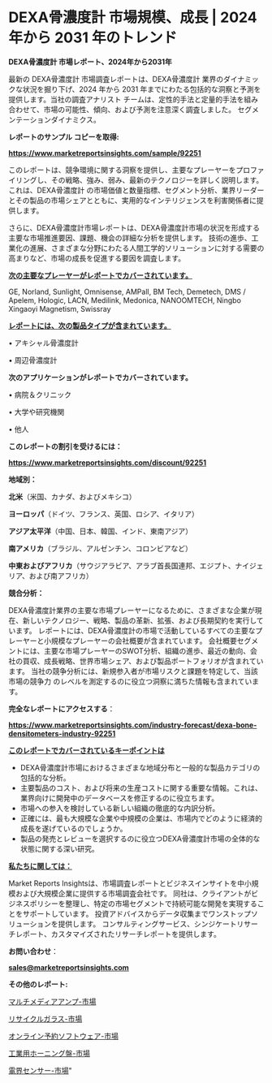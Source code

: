 # DEXA骨濃度計 市場規模、成長 | 2024 年から 2031 年のトレンド

<strong>DEXA骨濃度計 市場レポート、2024年から2031年</strong>

最新の DEXA骨濃度計 市場調査レポートは、DEXA骨濃度計 業界のダイナミックな状況を掘り下げ、2024 年から 2031 年までにわたる包括的な洞察と予測を提供します。当社の調査アナリスト チームは、定性的手法と定量的手法を組み合わせて、市場の可能性、傾向、および予測を注意深く調査しました。 セグメンテーションダイナミクス。



<strong>レポートのサンプル コピーを取得:</strong> <a href=https://www.marketreportsinsights.com/sample/92251>

<strong><u>https://www.marketreportsinsights.com/sample/92251</u></strong></a>

このレポートは、競争環境に関する洞察を提供し、主要なプレーヤーをプロファイリングし、その戦略、強み、弱み、最新のテクノロジーを詳しく説明します。 これは、DEXA骨濃度計 の市場価値と数量指標、セグメント分析、業界リーダーとその製品の市場シェアとともに、実用的なインテリジェンスを利害関係者に提供します。

さらに、DEXA骨濃度計市場レポートは、DEXA骨濃度計市場の状況を形成する主要な市場推進要因、課題、機会の詳細な分析を提供します。 技術の進歩、工業化の進展、さまざまな分野にわたる人間工学的ソリューションに対する需要の高まりなど、市場の成長を促進する要因を調査します。



<strong><u>次の主要なプレーヤーがレポートでカバーされています。</u></strong>

GE, Norland, Sunlight, Omnisense, AMPall, BM Tech, Demetech, DMS / Apelem, Hologic, LACN, Medilink, Medonica, NANOOMTECH, Ningbo Xingaoyi Magnetism, Swissray



<strong><u><b>レポートには、次の製品タイプが含まれています。</b></u></strong>

• アキシャル骨濃度計

• 周辺骨濃度計



<strong><b>次のアプリケーションがレポートでカバーされています。</b></strong>

• 病院＆クリニック

• 大学や研究機関

• 他人



<strong><b>このレポートの割引を受けるには：</b></strong><a href=https://www.marketreportsinsights.com/discount/92251>

<strong><u>https://www.marketreportsinsights.com/discount/92251</u></strong></a>



<strong>地域別：</strong>



<strong>北米</strong>（米国、カナダ、およびメキシコ）



<strong>ヨーロッパ</strong>（ドイツ、フランス、英国、ロシア、イタリア）



<strong>アジア太平洋</strong>（中国、日本、韓国、インド、東南アジア）



<strong>南アメリカ</strong>（ブラジル、アルゼンチン、コロンビアなど）



<strong>中東およびアフリカ</strong>（サウジアラビア、アラブ首長国連邦、エジプト、ナイジェリア、および南アフリカ）



<strong>競合分析：</strong>

DEXA骨濃度計業界の主要な市場プレーヤーになるために、さまざまな企業が現在、新しいテクノロジー、戦略、製品の革新、拡張、および長期契約を実行しています。 レポートには、DEXA骨濃度計の市場で活動しているすべての主要なプレーヤーと小規模なプレーヤーの会社概要が含まれています。 会社概要セグメントには、主要な市場プレーヤーのSWOT分析、組織の進歩、最近の動向、会社の買収、成長戦略、世界市場シェア、および製品ポートフォリオが含まれています。 当社の競争分析には、新規参入者が市場リスクと課題を特定して、当該市場の競争力 のレベルを測定するのに役立つ洞察に満ちた情報も含まれています。



<strong>完全なレポートにアクセスする</strong>：

<a href=https://www.marketreportsinsights.com/industry-forecast/dexa-bone-densitometers-industry-92251>

<strong><u>https://www.marketreportsinsights.com/industry-forecast/dexa-bone-densitometers-industry-92251</u></strong></a>



<strong><u><b>このレポートでカバーされているキーポイントは</b></u></strong>
<ul>
  <li>DEXA骨濃度計市場におけるさまざまな地域分布と一般的な製品カテゴリの包括的な分析。</li>
  <li>主要製品のコスト、および将来の生産コストに関する重要な情報。これは、業界向けに開発中のデータベースを修正するのに役立ちます。</li>
  <li>市場への参入を検討している新しい組織の徹底的な内訳分析。</li>
  <li>正確には、最も大規模な企業や中規模の企業は、市場内でどのように経済的成長を遂げているのでしょうか。</li>
  <li>製品の発売とレビューを選択するのに役立つDEXA骨濃度計市場の全体的な状態に関する深い研究。</li>
</ul>


<strong><u><b>私たちに関しては：</b></u></strong>

Market Reports Insightsは、市場調査レポートとビジネスインサイトを中小規模および大規模企業に提供する市場調査会社です。 同社は、クライアントがビジネスポリシーを整理し、特定の市場セグメントで持続可能な開発を実現することをサポートしています。 投資アドバイスからデータ収集までワンストップソリューションを提供します。 コンサルティングサービス、シンジケートリサーチレポート、カスタマイズされたリサーチレポートを提供します。



<strong><b>お問い合わせ</b></strong>：

<a href=mailto:sales@marketreportsinsights.com>

<strong><u>sales@marketreportsinsights.com</u></strong></a>



<strong>その他のレポート:</strong>

<a href=https://www.linkedin.com/pulse/マルチメディアアンプ-市場-2023-swot-分析と成長率-2030-mdqaf/>マルチメディアアンプ-市場</a>

<a href=https://www.linkedin.com/pulse/リサイクルガラス-市場-2023-swot-分析と成長率-2030-pr-news-hub-nycsf/>リサイクルガラス-市場</a>

<a href=https://www.linkedin.com/pulse/オンライン予約ソフトウェア-市場-2023-swot-分析と成長率-2030-fqonf/>オンライン予約ソフトウェア-市場</a>

<a href=https://www.linkedin.com/pulse/工業用ホーニング盤-市場-2023-総利益と主要ベンダー-2030-data-dive-discoveries-24-analysis-n9cif/>工業用ホーニング盤-市場</a>

<a href=https://www.linkedin.com/pulse/電界センサー-市場-2023-推進要因と成長機会-2030-data-dive-discoveries-24-analysis-fdmxf/>電界センサー-市場</a>"

